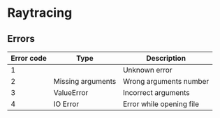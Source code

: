# Raytracing

## Errors

| Error code | Type              | Description              |
|------------|-------------------|--------------------------|
| 1          |                   | Unknown error            |
| 2          | Missing arguments | Wrong arguments number   |
| 3          | ValueError        | Incorrect arguments      |
| 4          | IO Error          | Error while opening file |